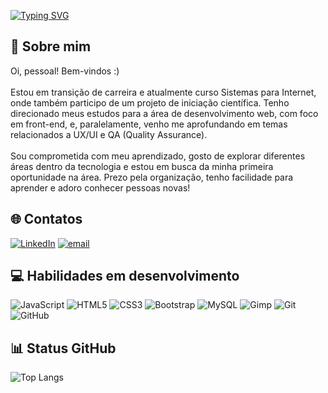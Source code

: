 [![Typing SVG](https://readme-typing-svg.demolab.com?font=Fira+Code&size=25&duration=4000&pause=1000&color=362BC1&width=435&lines=Caroline+Didon%C3%A9;Desenvolvimento+Front-End)](https://git.io/typing-svg)

## 💫 Sobre mim

Oi, pessoal! Bem-vindos :)<br><br>Estou em transição de carreira e atualmente curso Sistemas para Internet, onde também participo de um projeto de iniciação científica. Tenho direcionado meus estudos para a área de desenvolvimento web, com foco em front-end, e, paralelamente, venho me aprofundando em temas relacionados a UX/UI e QA (Quality Assurance).<br><br>Sou comprometida com meu aprendizado, gosto de explorar diferentes áreas dentro da tecnologia e estou em busca da minha primeira oportunidade na área. Prezo pela organização, tenho facilidade para aprender e adoro conhecer pessoas novas!

## 🌐 Contatos

[![LinkedIn](https://img.shields.io/badge/LinkedIn-%230077B5.svg?logo=linkedin&logoColor=white)](https://linkedin.com/in/https://www.linkedin.com/in/caroline-didoné) [![email](https://img.shields.io/badge/Email-D14836?logo=gmail&logoColor=white)](mailto:caroldidone89@gmail.com) 


## 💻 Habilidades em desenvolvimento

![JavaScript](https://img.shields.io/badge/javascript-%23323330.svg?style=for-the-badge&logo=javascript&logoColor=%23F7DF1E) ![HTML5](https://img.shields.io/badge/html5-%23E34F26.svg?style=for-the-badge&logo=html5&logoColor=white) ![CSS3](https://img.shields.io/badge/css3-%231572B6.svg?style=for-the-badge&logo=css3&logoColor=white) ![Bootstrap](https://img.shields.io/badge/bootstrap-%238511FA.svg?style=for-the-badge&logo=bootstrap&logoColor=white) ![MySQL](https://img.shields.io/badge/mysql-4479A1.svg?style=for-the-badge&logo=mysql&logoColor=white) ![Gimp](https://img.shields.io/badge/Gimp-657D8B?style=for-the-badge&logo=gimp&logoColor=FFFFFF) ![Git](https://img.shields.io/badge/git-%23F05033.svg?style=for-the-badge&logo=git&logoColor=white) ![GitHub](https://img.shields.io/badge/github-%23121011.svg?style=for-the-badge&logo=github&logoColor=white)


## 📊 Status GitHub

![Top Langs](https://github-readme-stats.vercel.app/api/top-langs/?username=CarolineDidone&theme=dark&hide_border=false&include_all_commits=false&count_private=false&layout=compact)
